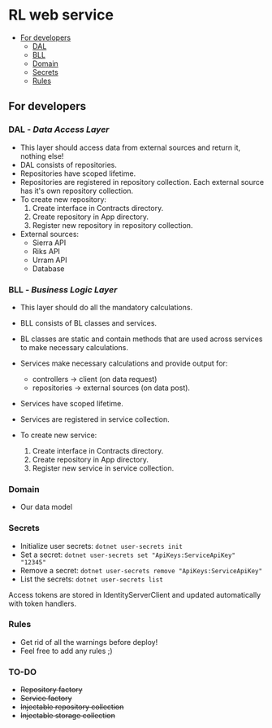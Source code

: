 # RL web service

* [For developers](#for-developers)
    * [DAL](#dal)
    * [BLL](#bll)
    * [Domain](#domain)
    * [Secrets](#secrets)
    * [Rules](#rules)
  

## <a name="for-developers" /> For developers

### <a name="dal"/> DAL - *Data Access Layer*
* This layer should access data from external sources and return it, nothing else!
* DAL consists of repositories.
* Repositories have scoped lifetime.
* Repositories are registered in repository collection. Each external source has it's own repository collection.
* To create new repository:
    1. Create interface in Contracts directory.
    2. Create repository in App directory.
    3. Register new repository in repository collection.
* External sources:
    * Sierra API 
    * Riks API
    * Urram API
    * Database

### <a name="bll" /> BLL - *Business Logic Layer*    
* This layer should do all the mandatory calculations.
* BLL consists of BL classes and services.
* BL classes are static and contain methods that are used across services to make necessary calculations.
* Services make necessary calculations and provide output for:
    * controllers -> client (on data request)
    * repositories -> external sources (on data post).

* Services have scoped lifetime.
* Services are registered in service collection.
* To create new service:
    1. Create interface in Contracts directory.
    2. Create repository in App directory.
    3. Register new service in service collection.
  
### <a name="domain" /> Domain
* Our data model

### <a name="secrets" /> Secrets
* Initialize user secrets: `dotnet user-secrets init`
* Set a secret: `dotnet user-secrets set "ApiKeys:ServiceApiKey" "12345"`
* Remove a secret: `dotnet user-secrets remove "ApiKeys:ServiceApiKey"`
* List the secrets: `dotnet user-secrets list`

Access tokens are stored in IdentityServerClient and updated automatically with token handlers.

### <a name="rules" /> Rules
* Get rid of all the warnings before deploy!
* Feel free to add any rules ;)

### <a name="todo" /> TO-DO
* ~~Repository factory~~
* ~~Service factory~~
* ~~Injectable repository collection~~
* ~~Injectable storage collection~~
